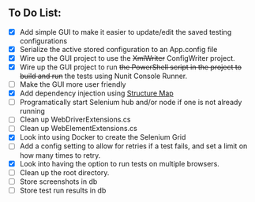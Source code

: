 ## To Do List:
- [x] Add simple GUI to make it easier to update/edit the saved testing configurations
- [x] Serialize the active stored configuration to an App.config file
- [x] Wire up the GUI project to use the ~~XmlWriter~~ ConfigWriter project.
- [x] Wire up the GUI project to run ~~the PowerShell script in the project to build and run~~ the tests using Nunit Console Runner.
- [ ] Make the GUI more user friendly
- [x] Add dependency injection using [Structure Map](http://structuremap.github.io/)
- [ ] Programatically start Selenium hub and/or node if one is not already running
- [ ] Clean up WebDriverExtensions.cs
- [ ] Clean up WebElementExtensions.cs
- [x] Look into using Docker to create the Selenium Grid
- [ ] Add a config setting to allow for retries if a test fails, and set a limit on how many times to retry.
- [x] Look into having the option to run tests on multiple browsers.
- [ ] Clean up the root directory.
- [ ] Store screenshots in db
- [ ] Store test run results in db